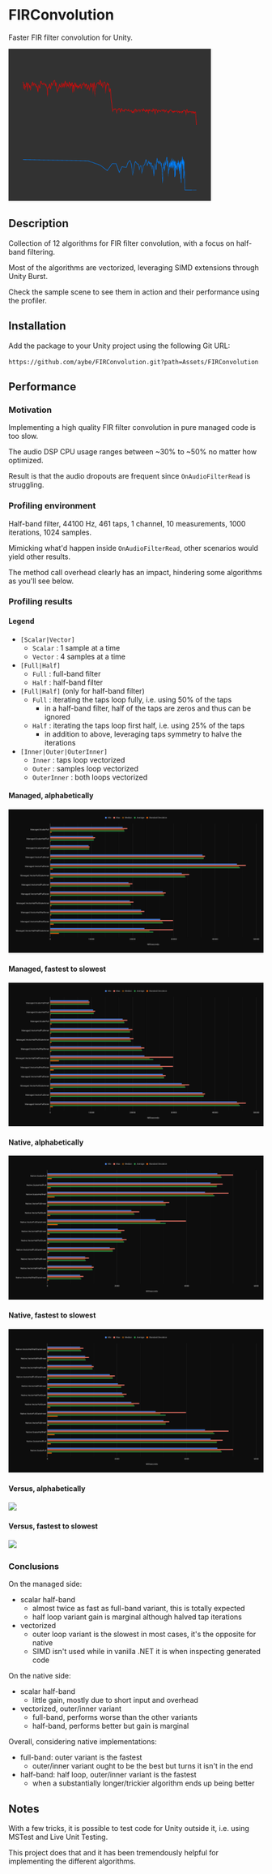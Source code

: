 # FIRConvolution

Faster FIR filter convolution for Unity.

<img src="Wiki/header.png" width="400"/>

## Description

Collection of 12 algorithms for FIR filter convolution, with a focus on half-band filtering.

Most of the algorithms are vectorized, leveraging SIMD extensions through Unity Burst.

Check the sample scene to see them in action and their performance using the profiler.

## Installation

Add the package to your Unity project using the following Git URL: 

`https://github.com/aybe/FIRConvolution.git?path=Assets/FIRConvolution`

## Performance

### Motivation

Implementing a high quality FIR filter convolution in pure managed code is too slow.

The audio DSP CPU usage ranges between ~30% to ~50% no matter how optimized.

Result is that the audio dropouts are frequent since `OnAudioFilterRead` is struggling.

### Profiling environment

Half-band filter, 44100 Hz, 461 taps, 1 channel, 10 measurements, 1000 iterations, 1024 samples.

Mimicking what'd happen inside `OnAudioFilterRead`, other scenarios would yield other results.

The method call overhead clearly has an impact, hindering some algorithms as you'll see below.

### Profiling results

#### Legend

- `[Scalar|Vector]`
  - `Scalar` : 1 sample at a time
  - `Vector` : 4 samples at a time
- `[Full|Half]`
  - `Full` : full-band filter
  - `Half` : half-band filter
- `[Full|Half]` (only for half-band filter)
  - `Full` : iterating the taps loop fully, i.e. using 50% of the taps
    - in a half-band filter, half of the taps are zeros and thus can be ignored
  - `Half` : iterating the taps loop first half, i.e. using 25% of the taps
    - in addition to above, leveraging taps symmetry to halve the iterations
- `[Inner|Outer|OuterInner]`
  - `Inner` : taps loop vectorized
  - `Outer` : samples loop vectorized
  - `OuterInner` : both loops vectorized

#### Managed, alphabetically

<img src="Wiki\managed-abc.png"/>

#### Managed, fastest to slowest

<img src="Wiki\managed-spd.png"/>

#### Native, alphabetically

<img src="Wiki\native-abc.png"/>

#### Native, fastest to slowest

<img src="Wiki\native-spd.png"/>

#### Versus, alphabetically

<img src="Wiki\Versus-abc.png"/>

#### Versus, fastest to slowest

<img src="Wiki\Versus-spd.png"/>

### Conclusions

On the managed side:
- scalar half-band
  - almost twice as fast as full-band variant, this is totally expected
  - half loop variant gain is marginal although halved tap iterations 
- vectorized
  - outer loop variant is the slowest in most cases, it's the opposite for native
  - SIMD isn't used while in vanilla .NET it is when inspecting generated code

On the native side:
- scalar half-band
  - little gain, mostly due to short input and overhead
- vectorized, outer/inner variant
  - full-band, performs worse than the other variants
  - half-band, performs better but gain is marginal

Overall, considering native implementations:
- full-band: outer variant is the fastest
  - outer/inner variant ought to be the best but turns it isn't in the end
- half-band: half loop, outer/inner variant is the fastest
  - when a substantially longer/trickier algorithm ends up being better

## Notes

With a few tricks, it is possible to test code for Unity outside it, i.e. using MSTest and Live Unit Testing.

This project does that and it has been tremendously helpful for implementing the different algorithms.
